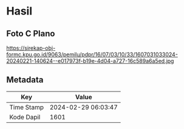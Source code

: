 # Hasil

## Foto C Plano

https://sirekap-obj-formc.kpu.go.id/9063/pemilu/pdpr/16/07/03/10/33/1607031033024-20240221-140624--e017973f-b19e-4d04-a727-16c589a6a5ed.jpg


## Metadata

| Key        | Value               |
| ---------- | ------------------- |
| Time Stamp | 2024-02-29 06:03:47 |
| Kode Dapil | 1601                |



